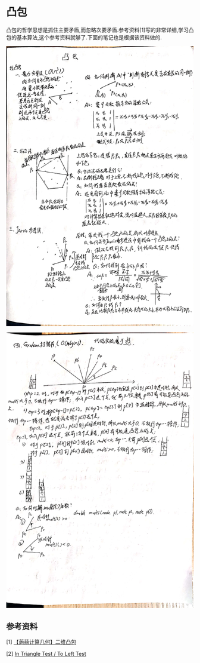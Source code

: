 # 凸包

凸包的哲学思想是抓住主要矛盾,而忽略次要矛盾.参考资料[1]写的非常详细,学习凸包的基本算法,这个参考资料就够了.下面的笔记也是根据该资料做的.

![IMG_20200519_210604](../picture/IMG_20200519_210604.jpg)

![New Doc 05-19-2020 21.04.36_1](../picture/New%20Doc%2005-19-2020%2021.04.36_1.jpg)

## 参考资料

[1] [【蒟蒻计算几何】二维凸包](https://www.jvruo.com/archives/38/#morphing)

[2] [In Triangle Test / To Left Test](https://www.cnblogs.com/hyserendipity/p/12171639.html)


